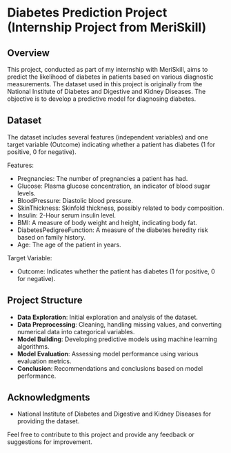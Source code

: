 # Diabetes Prediction Project (Internship Project from MeriSkill)

## Overview
This project, conducted as part of my internship with MeriSkill, aims to predict the likelihood of diabetes in patients based on various diagnostic measurements. 
The dataset used in this project is originally from the National Institute of Diabetes and Digestive and Kidney Diseases. 
The objective is to develop a predictive model for diagnosing diabetes.

## Dataset
The dataset includes several features (independent variables) and one target variable (Outcome) indicating whether a patient has diabetes (1 for positive, 0 for negative).

Features:
- Pregnancies: The number of pregnancies a patient has had.
- Glucose: Plasma glucose concentration, an indicator of blood sugar levels.
- BloodPressure: Diastolic blood pressure.
- SkinThickness: Skinfold thickness, possibly related to body composition.
- Insulin: 2-Hour serum insulin level.
- BMI: A measure of body weight and height, indicating body fat.
- DiabetesPedigreeFunction: A measure of the diabetes heredity risk based on family history.
- Age: The age of the patient in years.

Target Variable:
- Outcome: Indicates whether the patient has diabetes (1 for positive, 0 for negative).

## Project Structure
- **Data Exploration**: Initial exploration and analysis of the dataset.
- **Data Preprocessing**: Cleaning, handling missing values, and converting numerical data into categorical variables.
- **Model Building**: Developing predictive models using machine learning algorithms.
- **Model Evaluation**: Assessing model performance using various evaluation metrics.
- **Conclusion**: Recommendations and conclusions based on model performance.


## Acknowledgments
- National Institute of Diabetes and Digestive and Kidney Diseases for providing the dataset.

Feel free to contribute to this project and provide any feedback or suggestions for improvement.
